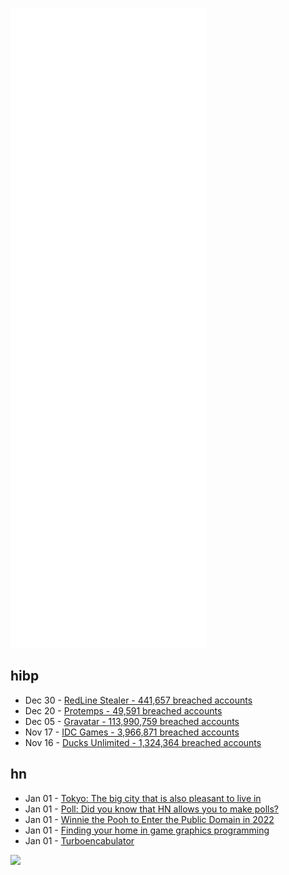 ![Metrics](https://raw.githubusercontent.com/phixion/phixion/master/metrics.svg)

## hibp

<!--
for https://github.com/phixion/phixion/blob/main/.github/workflows/feeds.yml
-->
<!--START_SECTION:haveibeenpwnd-->
- Dec 30 - [RedLine Stealer - 441,657 breached accounts](https://haveibeenpwned.com/PwnedWebsites#RedLineStealer)
- Dec 20 - [Protemps - 49,591 breached accounts](https://haveibeenpwned.com/PwnedWebsites#Protemps)
- Dec 05 - [Gravatar - 113,990,759 breached accounts](https://haveibeenpwned.com/PwnedWebsites#Gravatar)
- Nov 17 - [IDC Games - 3,966,871 breached accounts](https://haveibeenpwned.com/PwnedWebsites#IDCGames)
- Nov 16 - [Ducks Unlimited - 1,324,364 breached accounts](https://haveibeenpwned.com/PwnedWebsites#DucksUnlimited)
<!--END_SECTION:haveibeenpwnd-->

## hn

<!--
for https://github.com/phixion/phixion/blob/main/.github/workflows/feeds.yml
-->
<!--START_SECTION:hn-->
- Jan 01 - [Tokyo: The big city that is also pleasant to live in](https://www.economist.com/special-report/2021/12/07/the-big-city-that-is-also-pleasant-to-live-in)
- Jan 01 - [Poll: Did you know that HN allows you to make polls?](https://news.ycombinator.com/item?id=29755614)
- Jan 01 - [Winnie the Pooh to Enter the Public Domain in 2022](https://comicbook.com/movies/news/winnie-the-pooh-enter-public-domain-2022/)
- Jan 01 - [Finding your home in game graphics programming](http://alextardif.com/LearningGraphics.html)
- Jan 01 - [Turboencabulator](https://en.wikipedia.org/wiki/Turboencabulator)
<!--END_SECTION:hn-->

<!--
for https://yhype.me
-->
![](https://hit.yhype.me/github/profile?user_id=13013670)
